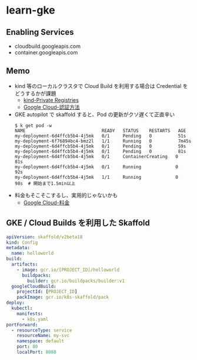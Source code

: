 # learn-gke

## Enabling Services

- cloudbuild.googleapis.com
- container.googleapis.com

## Memo

- kind 等のローカルクラスタで Cloud Build を利用する場合は Credential をどうするかが課題
  - [kind-Private Registries](https://kind.sigs.k8s.io/docs/user/private-registries/)
  - [Google Cloud-認証方法](https://cloud.google.com/container-registry/docs/advanced-authentication?hl=ja#token)
- GKE autopilot で skaffold すると、Pod の更新がクソ遅くて正直辛い
  ```console
  $ k get pod -w
  NAME                             READY   STATUS    RESTARTS   AGE
  my-deployment-6d4ffcb5b4-4j5mk   0/1     Pending   0          51s
  my-deployment-6f76894bc4-bmz2l   1/1     Running   0          7m45s
  my-deployment-6d4ffcb5b4-4j5mk   0/1     Pending   0          59s
  my-deployment-6d4ffcb5b4-4j5mk   0/1     Pending   0          81s
  my-deployment-6d4ffcb5b4-4j5mk   0/1     ContainerCreating   0          81s
  my-deployment-6d4ffcb5b4-4j5mk   0/1     Running             0          92s
  my-deployment-6d4ffcb5b4-4j5mk   1/1     Running             0          98s  # 開始まで1.5min以上
  ```
- 料金もそこそこするし、実用的じゃないかも
  - [Google Cloud-料金](https://cloud.google.com/kubernetes-engine/pricing?hl=ja#autopilot_mode)

## GKE / Cloud Builds を利用した Skaffold

```yaml
apiVersion: skaffold/v2beta18
kind: Config
metadata:
  name: helloworld
build:
  artifacts:
    - image: gcr.io/[PROJECT_ID]/helloworld
      buildpacks:
        builder: gcr.io/buildpacks/builder:v1
  googleCloudBuild:
    projectId: [PROJECT_ID]
    packImage: gcr.io/k8s-skaffold/pack
deploy:
  kubectl:
    manifests:
      - k8s.yaml
portForward:
  - resourceType: service
    resourceName: my-svc
    namespace: default
    port: 80
    localPort: 8080
```
